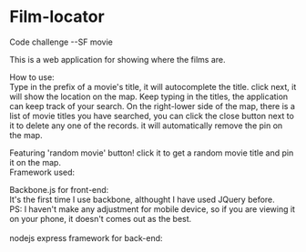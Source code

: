 # Film-locator
Code challenge --SF movie

This is a web application for showing where the films are.

How to use:<br>
Type in the prefix of a movie's title, it will autocomplete the title. click next, it will show the location on the map.
Keep typing in the titles, the application can keep track of your search. 
On the right-lower side of the map, there is a list of movie titles you have searched, you can click the close button next to it
to delete any one of the records. it will automatically remove the pin on the map.
<br>

Featuring 'random movie' button!
click it to get a random movie title and pin it on the map.
<br>
Framework used: <br>

Backbone.js for front-end:<br>
It's the first time I use backbone, althought I have used JQuery before.<br>
PS: I haven't make any adjustment for mobile device, so if you are viewing it on your phone, it doesn't comes out as the best.<br>
<br>
nodejs express framework for back-end:<br>




